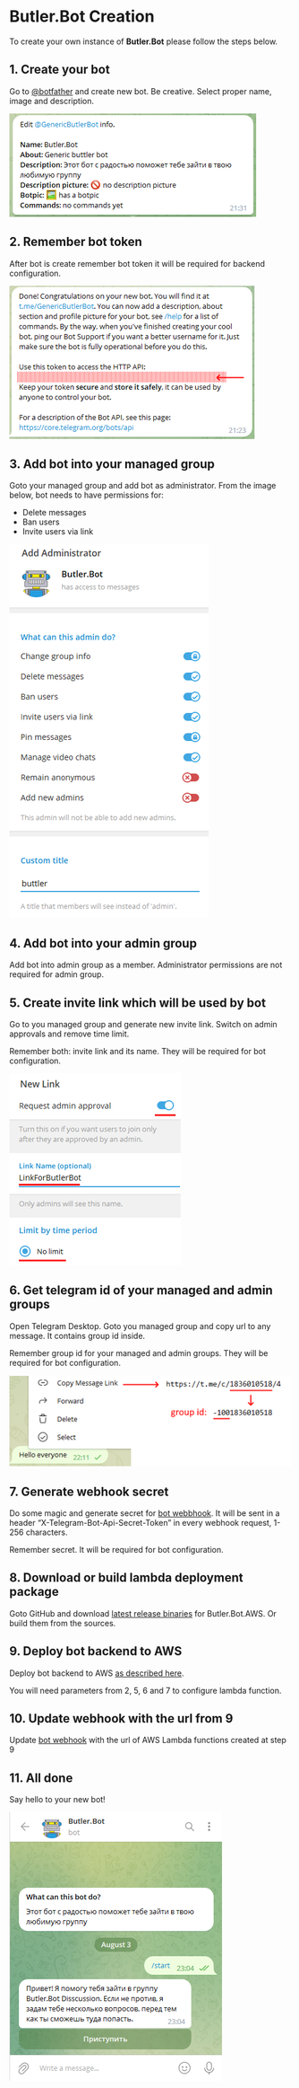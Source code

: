# Butler.Bot Creation

To create your own instance of **Butler.Bot** please follow the steps below. 

## 1. Create your bot
Go to [@botfather](https://t.me/botfather) and create new bot. Be creative. Select proper name, image and description.

![Bot.Info](Images/Bot.Info.png)

## 2. Remember bot token
After bot is create remember bot token it will be required for backend configuration.

![Bot.Token](Images/Bot.Token.png)

## 3. Add bot into your managed group
Goto your managed group and add bot as administrator. From the image below, bot needs to have permissions for:
* Delete messages
* Ban users
* Invite users via link

![Bot.Admin](Images/Bot.Admin.png)

## 4. Add bot into your admin group

Add bot into admin group as a member. Administrator permissions are not required for admin group.

## 5. Create invite link which will be used by bot
Go to you managed group and generate new invite link. Switch on admin approvals and remove time limit.

Remember both: invite link and its name. They will be required for bot configuration. 

![Bot.InviteLink](Images/Bot.InviteLink.png)

## 6. Get telegram id of your managed and admin groups

Open Telegram Desktop. Goto you managed group and copy url to any message. It contains group id inside.

Remember group id for your managed and admin groups. They will be required for bot configuration.

![Bot.GroupId](Images/Bot.GroupId.png)

## 7. Generate webhook secret

Do some magic and generate secret for [bot webbhook](https://core.telegram.org/bots/api#setwebhook). It will be sent in a header “X-Telegram-Bot-Api-Secret-Token” in every webhook request, 1-256 characters.

Remember secret. It will be required for bot configuration.

## 8. Download or build lambda deployment package

Goto GitHub and download [latest release binaries](https://github.com/eseuruk/Butler.Bot/releases) for Butler.Bot.AWS. Or build them from the sources. 

## 9. Deploy bot backend to AWS

Deploy bot backend to AWS [as described here](AwsDeployment.md).

You will need parameters from 2, 5, 6 and 7 to configure lambda function.

## 10. Update webhook with the url from 9

Update [bot webhook](WebHook.md) with the url of AWS Lambda functions created at step 9

## 11. All done

Say hello to your new bot!

![Bot.Hello](Images/Bot.Hello.png)
